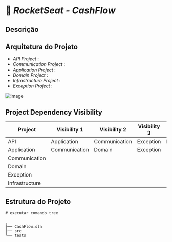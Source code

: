# 🚀 _**RocketSeat - CashFlow**_



## Descrição



## Arquitetura do Projeto

* _API Project_ :
* _Communication Project_ :
* _Application Project_ :
* _Domain Project_ :
* _Infrastructure Project_ :
* _Exception Project_ :

![image](https://github.com/user-attachments/assets/a59ec1d5-45b3-4368-8856-67727e33c1d5)


## Project Dependency Visibility

| Project              | Visibility 1  | Visibility 2 | Visibility 3 | Visibility 4 | Visibility 5 |
|----------------------|---------------|---------------|--------------|----------------|--------------|
| API                  | Application   | Communication | Exception    | Infrastructure |              |
| Application          | Communication | Domain        | Exception    |                |              |
| Communication        |  |  |  |  |  |
| Domain               |  |  |  |  |  |
| Exception            |  |  |  |  |  |
| Infrastructure       |  |  |  |  |  |

## Estrutura do Projeto
```shell
# executar comando tree

.
├── CashFlow.sln
├── src
└── tests

```

